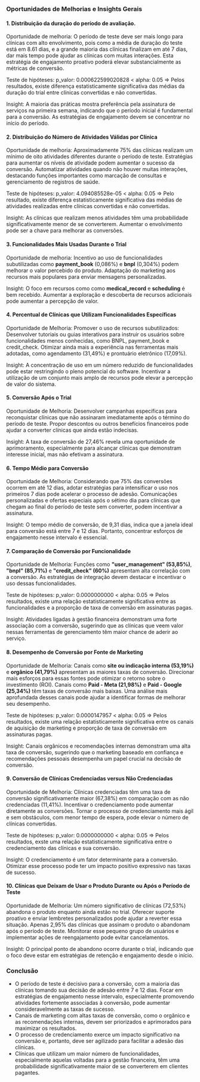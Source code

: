 ### **Oportunidades de Melhorias e Insights Gerais**

#### 1. **Distribuição da duração do período de avaliação**.

Oportunidade de melhoria: O período de teste deve ser mais longo para clínicas com alto envolvimento, pois como a média de duração do teste está em 8.61 dias, e a grande maioria das clínicas finalizam em até 7 dias, dar mais tempo pode ajudar as clínicas com muitas interações. Esta estratégia de engajamento proativo poderá elevar substancialmente as métricas de conversão.

Teste de hipóteses: p_valor: 0.000622599020828 < alpha: 0.05 => Pelos resultados, existe diferença estatisticamente significativa das médias da duração do trial entre clínicas convertidas e não convertidas.

Insight: A maioria das práticas mostra preferência pela assinatura de serviços na primeira semana, indicando que o período inicial é fundamental para a conversão. As estratégias de engajamento devem se concentrar no início do período.

#### 2. **Distribuição do Número de Atividades Válidas por Clínica**

Oportunidade de melhoria: Aproximadamente 75% das clínicas realizam um mínimo de oito atividades diferentes durante o período de teste. Estratégias para aumentar os níveis de atividade podem aumentar o sucesso da conversão.
Automatizar atividades quando não houver muitas interações, destacando funções importantes como marcação de consultas e gerenciamento de registros de saúde.

Teste de hipóteses: p_valor: 4.094085528e-05 < alpha: 0.05 => Pelo resultado, existe diferença estatisticamente significativa das médias de atividades realizadas entre clínicas convertidas e não convertidas.

Insight: As clínicas que realizam menos atividades têm uma probabilidade significativamente menor de se converterem. Aumentar o envolvimento pode ser a chave para melhorar as conversões.

#### 3. **Funcionalidades Mais Usadas Durante o Trial**

Oportunidade de melhoria: Incentivo ao uso de funcionalidades subutilizadas como **payment_book** (0,086%) e **bnpl** (0,304%) podem melhorar o valor percebido do produto. 
Adaptação do marketing aos recursos mais populares para enviar mensagens personalizadas.

Insight: O foco em recursos como como **medical_record** e **scheduling** é bem recebido. Aumentar a exploração e descoberta de recursos adicionais pode aumentar a percepção de valor.

#### 4. **Percentual de Clínicas que Utilizam Funcionalidades Específicas**

Oportunidade de Melhoria: Promover o uso de recursos subutilizados: Desenvolver tutoriais ou guias interativos para instruir os usuários sobre funcionalidades menos conhecidas, como BNPL, payment_book e credit_check.
Otimizar ainda mais a experiência nas ferramentas mais adotadas, como agendamento (31,49%) e prontuário eletrônico (17,09%).

Insight: A concentração de uso em um número reduzido de funcionalidades pode estar restringindo o pleno potencial do software. Incentivar a utilização de um conjunto mais amplo de recursos pode elevar a percepção de valor do sistema.

#### 5. **Conversão Após o Trial**

Oportunidade de Melhoria: Desenvolver campanhas específicas para reconquistar clínicas que não assinaram imediatamente após o término do período de teste.
Propor descontos ou outros benefícios financeiros pode ajudar a converter clínicas que ainda estão indecisas.

Insight: A taxa de conversão de 27,46% revela uma oportunidade de aprimoramento, especialmente para alcançar clínicas que demonstram interesse inicial, mas não efetivam a assinatura.

#### 6. **Tempo Médio para Conversão**

Oportunidade de Melhoria: Considerando que 75% das conversões ocorrem em até 12 dias, adotar estratégias para intensificar o uso nos primeiros 7 dias pode acelerar o processo de adesão.
Comunicações personalizadas e ofertas especiais após o sétimo dia para clínicas que chegam ao final do período de teste sem converter, podem incentivar a assinatura.

Insight: O tempo médio de conversão, de 9,31 dias, indica que a janela ideal para conversão está entre 7 e 12 dias. Portanto, concentrar esforços de engajamento nesse intervalo é essencial.

#### 7. **Comparação de Conversão por Funcionalidade**

Oportunidade de Melhoria: Funções como **"user_management" (53,85%)**, **"bnpl" (85,71%)** e **"credit_check" (60%)** apresentam alta correlação com a conversão. As estratégias de integração devem destacar e incentivar o uso dessas funcionalidades.

Teste de hipóteses:  p_valor: 0.0000000000 < alpha: 0.05 => Pelos resultados, existe uma relação estatisticamente significativa entre as funcionalidades e a proporção de taxa de conversão em assinaturas pagas.

Insight: Atividades ligadas à gestão financeira demonstram uma forte associação com a conversão, sugerindo que as clínicas que veem valor nessas ferramentas de gerenciamento têm maior chance de aderir ao serviço.

#### 8. **Desempenho de Conversão por Fonte de Marketing**

Oportunidade de Melhoria: Canais como **site ou indicação interna (53,19%)** e **orgânico (41,79%)** apresentam as maiores taxas de conversão. Direcionar mais esforços para essas fontes pode otimizar o retorno sobre o investimento (ROI). Canais como **Paid - Meta (21,98%)** e **Paid - Google (25,34%)** têm taxas de conversão mais baixas. Uma análise mais aprofundada desses canais pode ajudar a identificar formas de melhorar seu desempenho.

Teste de hipóteses: p_valor: 0.0000147957 < alpha: 0.05 => Pelos resultados, existe uma relação estatisticamente significativa entre os canais de aquisição de marketing e proporção de taxa de conversão em assinaturas pagas.

Insight: Canais orgânicos e recomendações internas demonstram uma alta taxa de conversão, sugerindo que o marketing baseado em confiança e recomendações pessoais desempenha um papel crucial na decisão de conversão.

#### 9. **Conversão de Clínicas Credenciadas versus Não Credenciadas**

Oportunidade de Melhoria: Clínicas credenciadas têm uma taxa de conversão significativamente maior (67,38%) em comparação com as não credenciadas (11,41%). Incentivar o credenciamento pode aumentar diretamente as conversões. Tornar o processo de credenciamento mais ágil e sem obstáculos, com menor tempo de espera, pode elevar o número de clínicas convertidas.

Teste de hipóteses: p_valor: 0.0000000000 < alpha: 0.05 => Pelos resultados, exste uma relação estatisticamente significativa entre o credenciamento das clínicas e sua conversão.

Insight: O credenciamento é um fator determinante para a conversão. Otimizar esse processo pode ter um impacto positivo expressivo nas taxas de sucesso.

#### 10. **Clínicas que Deixam de Usar o Produto Durante ou Após o Período de Teste**

Oportunidade de Melhoria: Um número significativo de clínicas (72,53%) abandona o produto enquanto ainda estão no trial. Oferecer suporte proativo e enviar lembretes personalizados pode ajudar a reverter essa situação. Apenas 2,95% das clínicas que assinam o produto o abandonam após o período de teste. Monitorar esse pequeno grupo de usuários e implementar ações de reengajamento pode evitar cancelamentos.

Insight: O principal ponto de abandono ocorre durante o trial, indicando que o foco deve estar em estratégias de retenção e engajamento desde o início.

### Conclusão
- O período de teste é decisivo para a conversão, com a maioria das clínicas tomando sua decisão de adesão entre 7 e 12 dias. Focar em estratégias de engajamento nesse intervalo, especialmente promovendo atividades fortemente associadas à conversão, pode aumentar consideravelmente as taxas de sucesso.
- Canais de marketing com altas taxas de conversão, como o orgânico e as recomendações internas, devem ser priorizados e aprimorados para maximizar os resultados.
- O processo de credenciamento exerce um impacto significativo na conversão e, portanto, deve ser agilizado para facilitar a adesão das clínicas.
- Clínicas que utilizam um maior número de funcionalidades, especialmente aquelas voltadas para a gestão financeira, têm uma probabilidade significativamente maior de se converterem em clientes pagantes.
